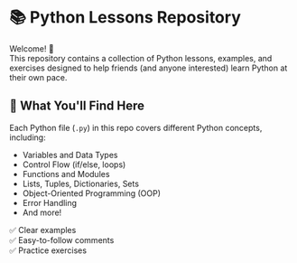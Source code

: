 # 📚 Python Lessons Repository

Welcome! 👋  
This repository contains a collection of Python lessons, examples, and exercises designed to help friends (and anyone interested) learn Python at their own pace.

## 🐍 What You'll Find Here
Each Python file (`.py`) in this repo covers different Python concepts, including:
- Variables and Data Types
- Control Flow (if/else, loops)
- Functions and Modules
- Lists, Tuples, Dictionaries, Sets
- Object-Oriented Programming (OOP)
- Error Handling
- And more!

✅ Clear examples  
✅ Easy-to-follow comments  
✅ Practice exercises  
